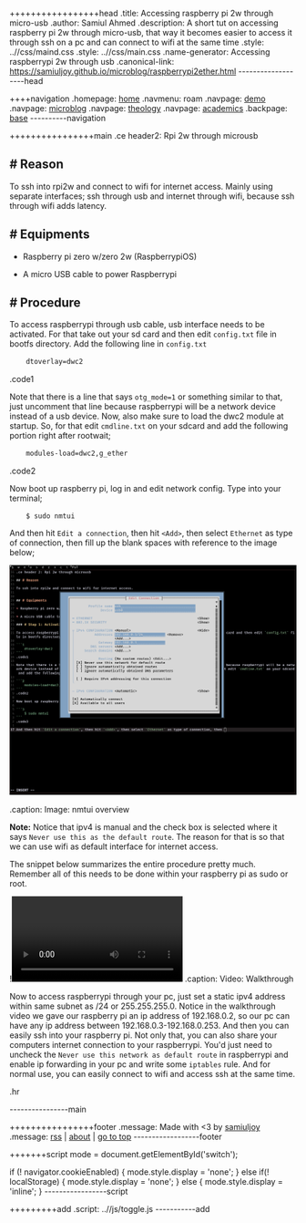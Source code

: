+++++++++++++++++head
.title: Accessing raspberry pi 2w through micro-usb
.author: Samiul Ahmed
.description: A short tut on accessing raspberry pi 2w through micro-usb, that way it becomes easier to access it through ssh on a pc and can connect to wifi at the same time
.style: ..//css/maind.css
.style: ..//css/main.css
.name-generator: Accessing raspberrypi 2w through usb
.canonical-link: https://samiuljoy.github.io/microblog/raspberrypi2ether.html
-------------------head

++++navigation
.homepage: [home](..//index.html)
.navmenu: roam
.navpage: [demo](..//demo/base.html)
.navpage: [microblog](..//microblog/base.html)
.navpage: [theology](..//theology/base.html)
.navpage: [academics](..//academics/base.html)
.backpage: [base](base.html)
----------navigation

++++++++++++++++main
.ce header2: Rpi 2w through microusb

## # Reason

To ssh into rpi2w and connect to wifi for internet access. Mainly using separate interfaces; ssh through usb and internet through wifi, because ssh through wifi adds latency.


## # Equipments

* Raspberry pi zero w/zero 2w (RaspberrypiOS)

* A micro USB cable to power Raspberrypi

## # Procedure

To access raspberrypi through usb cable, usb interface needs to be activated. For that take out your sd card and then edit `config.txt` file in bootfs directory. Add the following line in `config.txt`


```1
	dtoverlay=dwc2
```
.code1


Note that there is a line that says `otg_mode=1` or something similar to that, just uncomment that line because raspberrypi will be a network device instead of a usb device. Now, also make sure to load the dwc2 module at startup. So, for that edit `cmdline.txt` on your sdcard and add the following portion right after rootwait;


```2
	modules-load=dwc2,g_ether 
```
.code2


Now boot up raspberry pi, log in and edit network config. Type into your terminal;


```no
	$ sudo nmtui
```


And then hit `Edit a connection`, then hit `<Add>`, then select `Ethernet` as type of connection, then fill up the blank spaces with reference to the image below;

![nmtui](../assets/net.png)

.caption: Image: nmtui overview

 **Note:** Notice that ipv4 is manual and the check box is selected where it says `Never use this as the default route`. The reason for that is so that we can use wifi as default interface for internet access.


The snippet below summarizes the entire procedure pretty much. Remember all of this needs to be done within your raspberry pi as sudo or root.

!![nmtui](../assets/nmtui.mp4)
.caption: Video: Walkthrough


Now to access raspberrypi through your pc, just set a static ipv4 address within same subnet as /24 or 255.255.255.0. Notice in the walkthrough video we gave our raspberry pi an ip address of 192.168.0.2, so our pc can have any ip address between 192.168.0.3-192.168.0.253. And then you can easily ssh into your raspberry pi. Not only that, you can also share your computers internet connection to your raspberrypi. You'd just need to uncheck the `Never use this network as default route` in raspberrypi and enable ip forwarding in your pc and write some `iptables` rule. And for normal use, you can easily connect to wifi and access ssh at the same time.


.hr

----------------main

++++++++++++++++footer
.message: Made with <3 by [samiuljoy](https://github.com/samiuljoy)
.message: [rss](/rss.xml) | [about](/about.html) | [go to top](#)
------------------footer

+++++++script
mode = document.getElementById('switch');

if (! navigator.cookieEnabled) {
	mode.style.display = 'none';
}
else if(! localStorage) {
	mode.style.display = 'none';
}
else {
	mode.style.display = 'inline';
}
-----------------script

+++++++++add
.script: ..//js/toggle.js
-----------add

